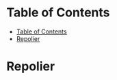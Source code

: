 # Table of Contents

- [Table of Contents](#table-of-contents)
- [Repolier](#repolier)

# Repolier

